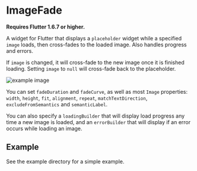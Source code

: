 # ImageFade

**Requires Flutter 1.6.7 or higher.**

A widget for Flutter that displays a `placeholder` widget while a specified `image` loads, then cross-fades to the loaded image. Also handles progress and errors.

If `image` is changed, it will cross-fade to the new image once it is finished loading. Setting `image` to `null` will cross-fade back to the placeholder.

![example image](https://gskinner.github.io/image_fade/example_v0_2_0.gif)

You can set `fadeDuration` and `fadeCurve`, as well as most `Image` properties:
`width`, `height`, `fit`, `alignment`, `repeat`, `matchTextDirection`, `excludeFromSemantics` and `semanticLabel`.

You can also specify a `loadingBuilder` that will display load progress any time a new image is loaded, and an `errorBuilder` that will display if an error occurs while loading an image.

## Example

See the example directory for a simple example.
